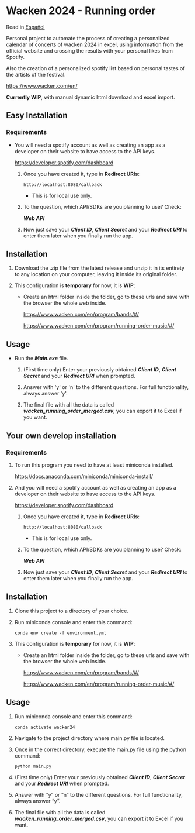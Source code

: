 # Wacken 2024 - Running order

Read in [Español](./LEEME.md)

Personal project to automate the process of creating a personalized calendar of concerts of wacken 2024 in excel, using information from the official website and crossing the results with your personal likes from Spotify. 

Also the creation of a personalized spotify list based on personal tastes of the artists of the festival.

https://www.wacken.com/en/

**Currently WIP**, with manual dynamic html download and excel import.

## Easy Installation

### Requirements

- You will need a spotify account as well as creating an app as a developer on their website to have access to the API keys.

    https://developer.spotify.com/dashboard

    1. Once you have created it, type in **Redirect URIs**:

        `http://localhost:8080/callback`

        - This is for local use only.

    2. To the question, which API/SDKs are you planning to use? Check:

        ***Web API***

    3. Now just save your ***Client ID***, ***Client Secret*** and your ***Redirect URI*** to enter them later when you finally run the app.

## Installation

1. Download the .zip file from the latest release and unzip it in its entirety to any location on your computer, leaving it inside its original folder.

2. This configuration is **temporary** for now, it is **WIP**:

    - Create an html folder inside the folder, go to these urls and save with the browser the whole web inside.

        https://www.wacken.com/en/program/bands/#/

        https://www.wacken.com/en/program/running-order-music/#/

## Usage
   
- Run the ***Main.exe*** file.
  
   1. (First time only) Enter your previously obtained ***Client ID***, ***Client Secret*** and your ***Redirect URI*** when prompted.

   2. Answer with 'y' or 'n' to the different questions. For full functionality, always answer 'y'.

   3. The final file with all the data is called ***wacken_running_order_merged.csv***, you can export it to Excel if you want.

## Your own develop installation

### Requirements

1. To run this program you need to have at least miniconda installed.

    https://docs.anaconda.com/miniconda/miniconda-install/

2. And you will need a spotify account as well as creating an app as a developer on their website to have access to the API keys.

    https://developer.spotify.com/dashboard

    1. Once you have created it, type in **Redirect URIs**:

        `http://localhost:8080/callback`

        - This is for local use only.

    2. To the question, which API/SDKs are you planning to use? Check:

        ***Web API***

    3. Now just save your ***Client ID***, ***Client Secret*** and your ***Redirect URI*** to enter them later when you finally run the app.

## Installation

1. Clone this project to a directory of your choice.

2. Run miniconda console and enter this command:

    `conda env create -f environment.yml`

3. This configuration is **temporary** for now, it is **WIP**:

   - Create an html folder inside the folder, go to these urls and save with the browser the whole web inside.

        https://www.wacken.com/en/program/bands/#/

        https://www.wacken.com/en/program/running-order-music/#/

## Usage

1. Run miniconda console and enter this command:

    `conda activate wacken24`

2. Navigate to the project directory where main.py file is located.

3. Once in the correct directory, execute the main.py file using the python command:
   
    `python main.py`

4. (First time only) Enter your previously obtained ***Client ID***, ***Client Secret*** and your ***Redirect URI*** when prompted.

5. Answer with “y” or “n” to the different questions. For full functionality, always answer “y”.

6. The final file with all the data is called ***wacken_running_order_merged.csv***, you can export it to Excel if you want.